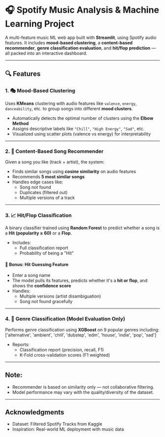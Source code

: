 # 🎧 Spotify Music Analysis & Machine Learning Project

A multi-feature music ML web app built with **Streamlit**, using Spotify audio features. It includes **mood-based clustering**, a **content-based recommender**, **genre classification evaluation**, and **hit/flop prediction** — all packed into an interactive dashboard.

---

## 🔍 Features

### 1. 🎭 Mood-Based Clustering

Uses **KMeans** clustering with audio features like `valence`, `energy`, `danceability`, etc. to group songs into different **mood clusters**.

- Automatically detects the optimal number of clusters using the **Elbow Method**
- Assigns descriptive labels like `"Chill"`, `"High Energy"`, `"Sad"`, etc.
- Visualized using scatter plots (valence vs energy) for interpretability

---

### 2. 🤝 Content-Based Song Recommender

Given a song you like (track + artist), the system:

- Finds similar songs using **cosine similarity** on audio features
- Recommends **5 most similar songs**
- Handles edge cases like:
  - Song not found
  - Duplicates (filtered out)
  - Multiple versions of a track

---

### 3. 📈 Hit/Flop Classification

A binary classifier trained using **Random Forest** to predict whether a song is a **Hit (popularity ≥ 60)** or a **Flop**.

- Includes:
  - Full classification report 
  - Probability of being a "Hit"

#### 🎯 Bonus: Hit Guessing Feature
- Enter a song name
- The model pulls its features, predicts whether it's a **hit or flop**, and shows the **confidence score**
- Handles:
  - Multiple versions (artist disambiguation)
  - Song not found gracefully

---  

### 4. 🎵 Genre Classification (Model Evaluation Only)

Performs genre classification using **XGBoost** on 9 popular genres including:
['alternative', 'ambient', 'chill', 'dubstep', 'edm', 'house', 'indie', 'pop', 'sad']

- Reports:
  - Classification report (precision, recall, F1)
  - K-Fold cross-validation scores (F1 weighted)

---

## Note:

- Recommender is based on similarity only — not collaborative filtering.
- Model performance may vary with the quality/diversity of the dataset.

---

## Acknowledgments

- Dataset: Filtered Spotify Tracks from Kaggle
- Inspiration: Real-world ML deployment with music data



